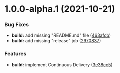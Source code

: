 # 1.0.0-alpha.1 (2021-10-21)


### Bug Fixes

* **build:** add missing "README.md" file ([463afcb](https://github.com/giulioscattolin/temporal-offset/commit/463afcb7b7309a7cca940172db86379d00943351))
* **build:** add missing "release" job ([2970837](https://github.com/giulioscattolin/temporal-offset/commit/29708378582a981abd3a9620923a3aa0e9816acd))


### Features

* **build:** implement Continuous Delivery ([3e38cc5](https://github.com/giulioscattolin/temporal-offset/commit/3e38cc5a0dd49fe46242eb844f51d8047e21fb11))
